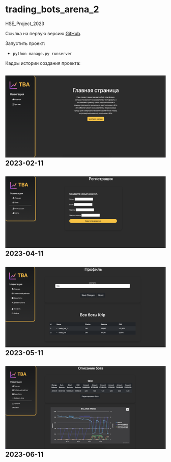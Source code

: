 # trading_bots_arena_2
HSE_Project_2023

Ссылка на первую
версию [GitHub](https://github.com/ska-19/trading_bots_arena).

Запустить проект:
* `python manage.py runserver`


Кадры истории создания проекта:

![2023-02-11.png](static%2Fmain%2Fimg%2F2023-02-11.png)
2023-02-11
----
![2023-05-11.png](static%2Fmain%2Fimg%2F2023-05-11.png)
2023-04-11
----
![2023-05-11..png](static%2Fmain%2Fimg%2F2023-05-11..png)
2023-05-11
----
![2023-06-11.png](static%2Fmain%2Fimg%2F2023-06-11.png)
2023-06-11
----